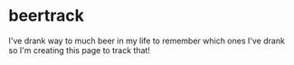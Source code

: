 # beertrack
I've drank way to much beer in my life to remember which ones I've drank so I'm creating this page to track that!
